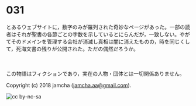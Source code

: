 

# 031

とあるウェブサイトに，数字のみが羅列された奇妙なページがあった。一部の読者はそれが聖書の各節ごとの字数を示しているとにらんだが，一致しない。やがてそのドメインを管理する会社が消滅し真相は闇に消えたものの，時を同じくして，死海文書の残りが公開された。ただの偶然だろうか。  

<br>  
<br>  
この物語はフィクションであり，実在の人物・団体とは一切関係ありません。  

Copyright (c) 2018 jamcha (jamcha.aa@gmail.com).  

![cc by-nc-sa](http://i.creativecommons.org/l/by-nc-sa/4.0/88x31.png)  

